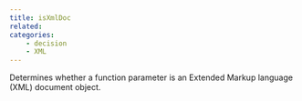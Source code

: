 ```yaml
---
title: isXmlDoc
related:
categories:
    - decision
    - XML
---
```


Determines whether a function parameter is an Extended Markup
        language (XML) document object.